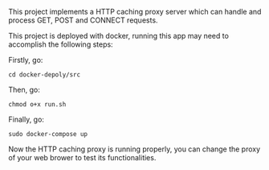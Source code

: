 This project implements a HTTP caching proxy server which can handle and process GET, POST and CONNECT requests.

This project is deployed with docker, running this app may need to accomplish the following steps: 

Firstly, go: 
```
cd docker-depoly/src
```
Then, go:
```
chmod o+x run.sh
```
Finally, go:
```
sudo docker-compose up
```
Now the HTTP caching proxy is running properly, you can change the proxy of your web brower to test its functionalities. 

